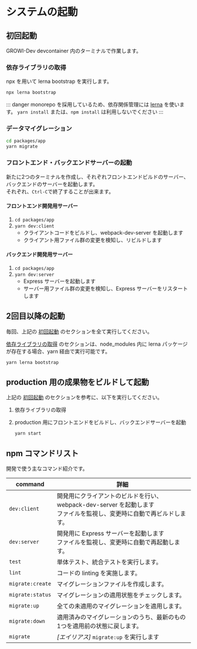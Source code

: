 # システムの起動

## 初回起動

GROWI-Dev devcontainer 内のターミナルで作業します。

### 依存ライブラリの取得

npx を用いて lerna bootstrap を実行します。

``` bash
npx lerna bootstrap
```

::: danger
monorepo を採用しているため、依存関係管理には [lerna](https://lerna.js.org/) を使います。
`yarn install` または、`npm install` は利用しないでください
:::

### データマイグレーション

``` bash
cd packages/app
yarn migrate
```

### フロントエンド・バックエンドサーバーの起動

新たに2つのターミナルを作成し、それぞれフロントエンドビルドのサーバー、バックエンドのサーバーを起動します。  
それぞれ、`Ctrl-C`で終了することが出来ます。

#### フロントエンド開発用サーバー

1. `cd packages/app`
1. `yarn dev:client`
   - クライアントコードをビルドし、webpack-dev-server を起動します
   - クライアント用ファイル群の変更を検知し、リビルドします

#### バックエンド開発用サーバー

1. `cd packages/app`
1. `yarn dev:server`
   - Express サーバーを起動します
   - サーバー用ファイル群の変更を検知し、Express サーバーをリスタートします


## 2回目以降の起動

毎回、上記の [初回起動](#初回起動) のセクションを全て実行してください。

[依存ライブラリの取得](#依存ライブラリの取得) のセクションは、node_modules 内に lerna パッケージが存在する場合、yarn 経由で実行可能です。

``` bash
yarn lerna bootstrap
```

## production 用の成果物をビルドして起動

上記の [初回起動](#初回起動) のセクションを参考に、以下を実行してください。

1. 依存ライブラリの取得
1. production 用にフロントエンドをビルドし、バックエンドサーバーを起動

    ```bash
    yarn start
    ```

## npm コマンドリスト

開発で使う主なコマンド紹介です。

|command|詳細|
|--|--|
|`dev:client`|開発用にクライアントのビルドを行い、webpack-dev-server を起動します<br>ファイルを監視し、変更時に自動で再ビルドします。|
|`dev:server`|開発用に Express サーバーを起動します<br>ファイルを監視し、変更時に自動で再起動します。|
|`test`|単体テスト、統合テストを実行します。|
|`lint`|コードの linting を実施します。|
|`migrate:create`|マイグレーションファイルを作成します。|
|`migrate:status`|マイグレーションの適用状態をチェックします。|
|`migrate:up`|全ての未適用のマイグレーションを適用します。|
|`migrate:down`|適用済みのマイグレーションのうち、最新のもの1つを適用前の状態に戻します。|
|`migrate`|*[エイリアス]* `migrate:up` を実行します|
